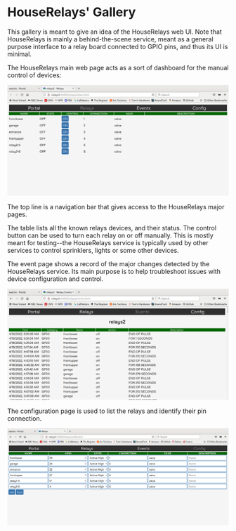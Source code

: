 # HouseRelays' Gallery

This gallery is meant to give an idea of the HouseRelays web UI. Note that HouseRelays is mainly a behind-the-scene service, meant as a general purpose interface to a relay board connected to GPIO pins, and thus its UI is minimal.

The HouseRelays main web page acts as a sort of dashboard for the manual control of devices:

![HouseRelays Main Page](https://raw.githubusercontent.com/pascal-fb-martin/houserelays/master/gallery/main-page.png)

The top line is a navigation bar that gives access to the HouseRelays major pages.

The table lists all the known relays devices, and their status. The control button can be used to turn each relay on or off manually. This is mostly meant for testing--the HouseRelays service is typically used by other services to control sprinklers, lights or some other devices.

The event page shows a record of the major changes detected by the HouseRelays service. Its main purpose is to help troubleshoot issues with device configuration and control.

![HouseRelays Event Page](https://raw.githubusercontent.com/pascal-fb-martin/houserelays/master/gallery/event-page.png)

The configuration page is used to list the relays and identify their pin connection.

![HouseRelays Config Page](https://raw.githubusercontent.com/pascal-fb-martin/houserelays/master/gallery/config-page.png)

